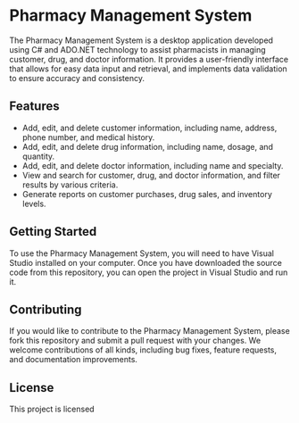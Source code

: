 # Pharmacy Management System

The Pharmacy Management System is a desktop application developed using C# and ADO.NET technology to assist pharmacists in managing customer, drug, and doctor information. It provides a user-friendly interface that allows for easy data input and retrieval, and implements data validation to ensure accuracy and consistency.

## Features

- Add, edit, and delete customer information, including name, address, phone number, and medical history.
- Add, edit, and delete drug information, including name, dosage, and quantity.
- Add, edit, and delete doctor information, including name and specialty.
- View and search for customer, drug, and doctor information, and filter results by various criteria.
- Generate reports on customer purchases, drug sales, and inventory levels.

## Getting Started

To use the Pharmacy Management System, you will need to have Visual Studio installed on your computer. Once you have downloaded the source code from this repository, you can open the project in Visual Studio and run it.

## Contributing

If you would like to contribute to the Pharmacy Management System, please fork this repository and submit a pull request with your changes. We welcome contributions of all kinds, including bug fixes, feature requests, and documentation improvements.

## License

This project is licensed
